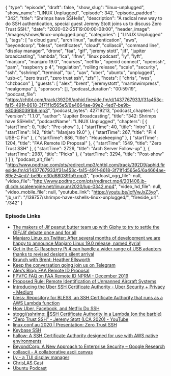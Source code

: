 {
  "type": "episode",
  "draft": false,
  "show_slug": "linux-unplugged",
  "show_name": "LINUX Unplugged",
  "episode": 342,
  "episode_padded": "342",
  "title": "Shrimps have SSHells",
  "description": "A radical new way to do SSH authentication, special guest Jeremy Stott joins us to discuss Zero Trust SSH.",
  "date": "2020-02-25T19:00:00-08:00",
  "header_image": "/images/shows/linux-unplugged.png",
  "categories": [
    "LINUX Unplugged"
  ],
  "tags": [
    "a cloud guru",
    "arch linux",
    "authentication",
    "aws",
    "beyondcorp",
    "bless",
    "certificates",
    "cloud",
    "collascii",
    "command line",
    "display manager",
    "drone",
    "faa",
    "gif",
    "jeremy stott",
    "jif",
    "jupiter broadcasting",
    "lambda",
    "lca",
    "lfnw",
    "linux podcast",
    "ly",
    "lyft",
    "manjaro",
    "manjaro 19.0",
    "ncurses",
    "netflix",
    "openid connect",
    "openssh",
    "pam",
    "raspberry p 4",
    "regulation",
    "rolling release",
    "scale",
    "security",
    "ssh",
    "sshrimp",
    "terminal",
    "tui",
    "uav",
    "uber",
    "ubuntu",
    "unplugged",
    "usb-c",
    "zero trust",
    "zero trust ssh",
    "zfs"
  ],
  "hosts": [
    "chris",
    "wes",
    "chzbacon"
  ],
  "guests": [
    "alex",
    "brent",
    "jeremystott",
    "martinwimpress",
    "nealgompa"
  ],
  "sponsors": [],
  "podcast_duration": "00:59:19",
  "podcast_file": "https://chtbl.com/track/392D9/aphid.fireside.fm/d/1437767933/f31a453c-fa15-491f-8618-3f71f1d565e5/6a4664ae-89e2-4ed7-be9b-e30d680391b9.mp3",
  "podcast_bytes": 42719213,
  "podcast_chapters": {
    "version": "1.1.0",
    "author": "Jupiter Broadcasting",
    "title": "342: Shrimps have SSHells",
    "podcastName": "LINUX Unplugged",
    "chapters": [
      {
        "startTime": 0,
        "title": "Pre-show"
      },
      {
        "startTime": 40,
        "title": "Intro"
      },
      {
        "startTime": 142,
        "title": "Manjaro 19.0"
      },
      {
        "startTime": 267,
        "title": "Pi 4 USB-C Fix"
      },
      {
        "startTime": 886,
        "title": "Housekeeping"
      },
      {
        "startTime": 1204,
        "title": "FAA Remote ID Proposal"
      },
      {
        "startTime": 1549,
        "title": "Zero Trust SSH"
      },
      {
        "startTime": 2729,
        "title": "Arch Server Follow-up"
      },
      {
        "startTime": 2987,
        "title": "Picks"
      },
      {
        "startTime": 3294,
        "title": "Post-show"
      }
    ]
  },
  "podcast_alt_file": "http://www.podtrac.com/pts/redirect.mp3/chtbl.com/track/392D9/aphid.fireside.fm/d/1437767933/f31a453c-fa15-491f-8618-3f71f1d565e5/6a4664ae-89e2-4ed7-be9b-e30d680391b9.mp3",
  "podcast_ogg_file": null,
  "video_file": "http://www.podtrac.com/pts/redirect.mp4/201406.jb-dl.cdn.scaleengine.net/linuxun/2020/lup-0342.mp4",
  "video_hd_file": null,
  "video_mobile_file": null,
  "youtube_link": "https://youtu.be/icfVwJxZ3yo",
  "jb_url": "/139757/shrimps-have-sshells-linux-unplugged/",
  "fireside_url": "/342"
}


### Episode Links

  * [The makers of Jif peanut butter team up with Giphy to try to settle the GIF/Jif debate once and for all](https://www.theverge.com/tldr/2020/2/25/21147389/jif-peanut-butter-giphy-settle-gif-pronunciation-debate "The makers of Jif peanut butter team up with Giphy to try to settle the GIF/Jif debate once and for all")
  * [Manjaro Linux on Twitter: After several months of development we are happy to announce Manjaro Linux 19.0 release, named Kyria!](https://twitter.com/manjarolinux/status/1232272869062848513?s=12 "Manjaro Linux on Twitter: After several months of development we are happy to announce Manjaro Linux 19.0 release, named Kyria!")
  * [Get in the C: Raspberry Pi 4 can handle a wider range of USB adapters thanks to revised design’s silent arrival](https://www.theregister.co.uk/2020/02/21/pi_4_fixed "Get in the C: Raspberry Pi 4 can handle a wider range of USB adapters thanks to revised design’s silent arrival")
  * [Brunch with Brent: Heather Ellsworth](https://extras.show/57 "Brunch with Brent: Heather Ellsworth")
  * [Keep the conversation going join us on Telegram](https://jupiterbroadcasting.com/telegram "Keep the conversation going join us on Telegram")
  * [Alex’s Blog: FAA Remote ID Proposal](https://blog.ktz.me/faa-remote-id-proposal/ "Alex’s Blog: FAA Remote ID Proposal")
  * [FPVFC FAQ on FAA Remote ID NPRM - December 2019](https://fpvfc.org/remote-id-nprm-faq "FPVFC FAQ on FAA Remote ID NPRM - December 2019")
  * [Proposed Rule: Remote Identification of Unmanned Aircraft Systems](https://www.federalregister.gov/documents/2019/12/31/2019-28100/remote-identification-of-unmanned-aircraft-systems "Proposed Rule: Remote Identification of Unmanned Aircraft Systems")
  * [Introducing the Uber SSH Certificate Authority - Uber Security + Privacy - Medium](https://medium.com/uber-security-privacy/introducing-the-uber-ssh-certificate-authority-4f840839c5cc "Introducing the Uber SSH Certificate Authority - Uber Security + Privacy - Medium")
  * [bless: Repository for BLESS, an SSH Certificate Authority that runs as a AWS Lambda function](https://github.com/Netflix/bless "bless: Repository for BLESS, an SSH Certificate Authority that runs as a AWS Lambda function")
  * [How Uber, Facebook, and Netflix Do SSH](https://gravitational.com/blog/how_uber_netflix_facebook_do_ssh/ "How Uber, Facebook, and Netflix Do SSH")
  * [stoggi/sshrimp: 🦐SSH Certificate Authority in a Lambda (on the barbie)](https://github.com/stoggi/sshrimp "stoggi/sshrimp: 🦐SSH Certificate Authority in a Lambda \(on the barbie\)")
  * [“Zero Trust SSH” - Jeremy Stott (LCA 2020) - YouTube](https://www.youtube.com/watch?v=lYzklWPTbsQ "“Zero Trust SSH” - Jeremy Stott \(LCA 2020\) - YouTube")
  * [linux.conf.au 2020 | Presentation: Zero Trust SSH](https://lca2020.linux.org.au/schedule/presentation/54/ "linux.conf.au 2020 | Presentation: Zero Trust SSH")
  * [Keybase SSH](https://keybase.io/blog/keybase-ssh-ca "Keybase SSH")
  * [hallow: A SSH Certificate Authority designed for use with AWS native environments](https://github.com/hallowauth/hallow "hallow: A SSH Certificate Authority designed for use with AWS native environments")
  * [BeyondCorp: A New Approach to Enterprise Security – Google Research](https://research.google/pubs/pub43231/ "BeyondCorp: A New Approach to Enterprise Security – Google Research")
  * [collascii - A collaborative ascii canvas](https://github.com/olin/collascii "collascii - A collaborative ascii canvas")
  * [Ly - a TUI display manager](https://github.com/cylgom/ly "Ly - a TUI display manager")
  * [ChrisLAS Cast](https://chrislas.com/ "ChrisLAS Cast")
  * [Ubuntu Podcast](https://ubuntupodcast.org/ "Ubuntu Podcast")


